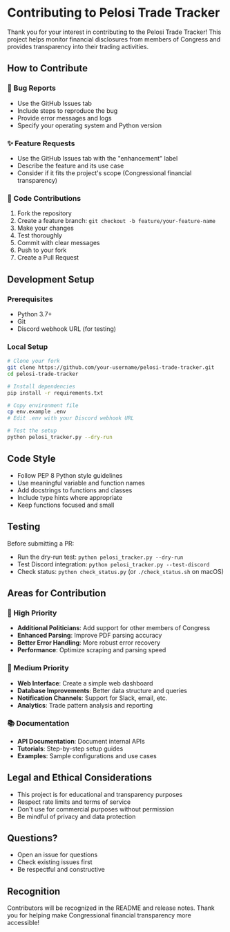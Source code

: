 # Contributing to Pelosi Trade Tracker

Thank you for your interest in contributing to the Pelosi Trade Tracker! This project helps monitor financial disclosures from members of Congress and provides transparency into their trading activities.

## How to Contribute

### 🐛 Bug Reports
- Use the GitHub Issues tab
- Include steps to reproduce the bug
- Provide error messages and logs
- Specify your operating system and Python version

### ✨ Feature Requests
- Use the GitHub Issues tab with the "enhancement" label
- Describe the feature and its use case
- Consider if it fits the project's scope (Congressional financial transparency)

### 🔧 Code Contributions
1. Fork the repository
2. Create a feature branch: `git checkout -b feature/your-feature-name`
3. Make your changes
4. Test thoroughly
5. Commit with clear messages
6. Push to your fork
7. Create a Pull Request

## Development Setup

### Prerequisites
- Python 3.7+
- Git
- Discord webhook URL (for testing)

### Local Setup
```bash
# Clone your fork
git clone https://github.com/your-username/pelosi-trade-tracker.git
cd pelosi-trade-tracker

# Install dependencies
pip install -r requirements.txt

# Copy environment file
cp env.example .env
# Edit .env with your Discord webhook URL

# Test the setup
python pelosi_tracker.py --dry-run
```

## Code Style

- Follow PEP 8 Python style guidelines
- Use meaningful variable and function names
- Add docstrings to functions and classes
- Include type hints where appropriate
- Keep functions focused and small

## Testing

Before submitting a PR:
- Run the dry-run test: `python pelosi_tracker.py --dry-run`
- Test Discord integration: `python pelosi_tracker.py --test-discord`
- Check status: `python check_status.py` (or `./check_status.sh` on macOS)

## Areas for Contribution

### 🎯 High Priority
- **Additional Politicians**: Add support for other members of Congress
- **Enhanced Parsing**: Improve PDF parsing accuracy
- **Better Error Handling**: More robust error recovery
- **Performance**: Optimize scraping and parsing speed

### 🔧 Medium Priority
- **Web Interface**: Create a simple web dashboard
- **Database Improvements**: Better data structure and queries
- **Notification Channels**: Support for Slack, email, etc.
- **Analytics**: Trade pattern analysis and reporting

### 📚 Documentation
- **API Documentation**: Document internal APIs
- **Tutorials**: Step-by-step setup guides
- **Examples**: Sample configurations and use cases

## Legal and Ethical Considerations

- This project is for educational and transparency purposes
- Respect rate limits and terms of service
- Don't use for commercial purposes without permission
- Be mindful of privacy and data protection

## Questions?

- Open an issue for questions
- Check existing issues first
- Be respectful and constructive

## Recognition

Contributors will be recognized in the README and release notes. Thank you for helping make Congressional financial transparency more accessible!
